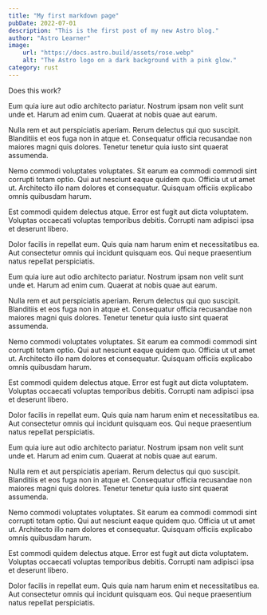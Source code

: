 ```yaml
---
title: "My first markdown page"
pubDate: 2022-07-01
description: "This is the first post of my new Astro blog."
author: "Astro Learner"
image:
    url: "https://docs.astro.build/assets/rose.webp"
    alt: "The Astro logo on a dark background with a pink glow."
category: rust
---
```


Does this work?

Eum quia iure aut odio architecto pariatur. Nostrum ipsam non velit sunt unde et. Harum ad enim cum. Quaerat at nobis quae aut earum.

Nulla rem et aut perspiciatis aperiam. Rerum delectus qui quo suscipit. Blanditiis et eos fuga non in atque et. Consequatur officia recusandae non maiores magni quis dolores. Tenetur tenetur quia iusto sint quaerat assumenda.

Nemo commodi voluptates voluptates. Sit earum ea commodi commodi sint corrupti totam optio. Qui aut nesciunt eaque quidem quo. Officia ut ut amet ut. Architecto illo nam dolores et consequatur. Quisquam officiis explicabo omnis quibusdam harum.

Est commodi quidem delectus atque. Error est fugit aut dicta voluptatem. Voluptas occaecati voluptas temporibus debitis. Corrupti nam adipisci ipsa et deserunt libero.

Dolor facilis in repellat eum. Quis quia nam harum enim et necessitatibus ea. Aut consectetur omnis qui incidunt quisquam eos. Qui neque praesentium natus repellat perspiciatis.

Eum quia iure aut odio architecto pariatur. Nostrum ipsam non velit sunt unde et. Harum ad enim cum. Quaerat at nobis quae aut earum.

Nulla rem et aut perspiciatis aperiam. Rerum delectus qui quo suscipit. Blanditiis et eos fuga non in atque et. Consequatur officia recusandae non maiores magni quis dolores. Tenetur tenetur quia iusto sint quaerat assumenda.

Nemo commodi voluptates voluptates. Sit earum ea commodi commodi sint corrupti totam optio. Qui aut nesciunt eaque quidem quo. Officia ut ut amet ut. Architecto illo nam dolores et consequatur. Quisquam officiis explicabo omnis quibusdam harum.

Est commodi quidem delectus atque. Error est fugit aut dicta voluptatem. Voluptas occaecati voluptas temporibus debitis. Corrupti nam adipisci ipsa et deserunt libero.

Dolor facilis in repellat eum. Quis quia nam harum enim et necessitatibus ea. Aut consectetur omnis qui incidunt quisquam eos. Qui neque praesentium natus repellat perspiciatis.

Eum quia iure aut odio architecto pariatur. Nostrum ipsam non velit sunt unde et. Harum ad enim cum. Quaerat at nobis quae aut earum.

Nulla rem et aut perspiciatis aperiam. Rerum delectus qui quo suscipit. Blanditiis et eos fuga non in atque et. Consequatur officia recusandae non maiores magni quis dolores. Tenetur tenetur quia iusto sint quaerat assumenda.

Nemo commodi voluptates voluptates. Sit earum ea commodi commodi sint corrupti totam optio. Qui aut nesciunt eaque quidem quo. Officia ut ut amet ut. Architecto illo nam dolores et consequatur. Quisquam officiis explicabo omnis quibusdam harum.

Est commodi quidem delectus atque. Error est fugit aut dicta voluptatem. Voluptas occaecati voluptas temporibus debitis. Corrupti nam adipisci ipsa et deserunt libero.

Dolor facilis in repellat eum. Quis quia nam harum enim et necessitatibus ea. Aut consectetur omnis qui incidunt quisquam eos. Qui neque praesentium natus repellat perspiciatis.
